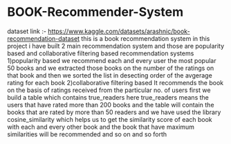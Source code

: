 # BOOK-Recommender-System
dataset link :- https://www.kaggle.com/datasets/arashnic/book-recommendation-dataset
this is a book recommendation system in this project i have built 2 main recommendation system 
and those are popularity based and collaborative filtering based recommendation systems 
1)popularity based
we recommend each and every user the most popular 50 books
and we extracted those books on the number of the ratings on that book
and then we sorted the list in desecting order of the avgerage rating for each book
2)collaborative filtering based
It recommends the book on the basis of ratings received from the particular no.
of users first we build a table which contains true_readers here true_readers means
the users that have rated more than 200 books and the table will contain the books 
that are rated by more than 50 readers
and we have used the library cosine_similarity which helps us to get the similarity 
score of each book with each and every other book and the book that have maximum similarities
will be recommended and so on and so forth
